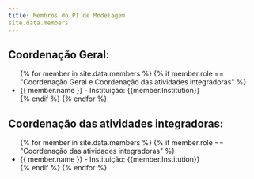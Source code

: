 ```yaml
---
title: Membros do PI de Modelagem
site.data.members
---
```


## Coordenação Geral:
<ul>
    {% for member in site.data.members %}
      {% if member.role == "Coordenação Geral e Coordenação das atividades integradoras" %}
        <li>
          <a>{{ member.name }}<a/>  - Instituição: {{member.Institution}}
          </li>
      {% endif %}
    {% endfor %}
</ul>

## Coordenação das atividades integradoras:
<ul>
    {% for member in site.data.members %}
      {% if member.role == "Coordenação das atividades integradoras" %}
        <li>
              <a>{{ member.name }}<a/>  - Instituição: {{member.Institution}}
  </li>
      {% endif %}
    {% endfor %}
</ul>

